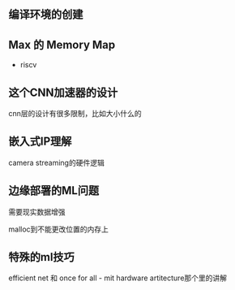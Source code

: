 ## 编译环境的创建



## Max 的 Memory Map

- riscv

## 这个CNN加速器的设计

cnn层的设计有很多限制，比如大小什么的

## 嵌入式IP理解

camera streaming的硬件逻辑

## 边缘部署的ML问题

需要现实数据增强

malloc到不能更改位置的内存上

## 特殊的ml技巧

efficient net 和 once for all - mit hardware artitecture那个里的讲解

